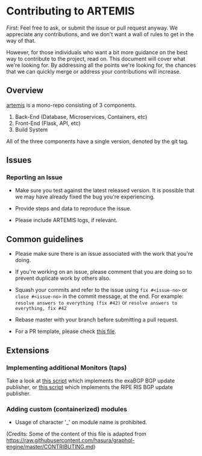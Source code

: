 # Contributing to ARTEMIS

*First*: Feel free to ask, or submit the issue or
pull request anyway. We appreciate any contributions, 
and we don't want a wall of rules to get in
the way of that.

However, for those individuals who want a bit more guidance on the best way to
contribute to the project, read on. This document will cover what we're looking
for. By addressing all the points we're looking for, the chances that we
can quickly merge or address your contributions will increase.

## Overview

[artemis](https://github.com/FORTH-ICS-INSPIRE/artemis) is a mono-repo
consisting of 3 components.

1. Back-End (Database, Microservices, Containers, etc)
2. Front-End (Flask, API, etc)
3. Build System

All of the three components have a single version, denoted by the git
tag.

## Issues

### Reporting an Issue

- Make sure you test against the latest released version. It is possible that we
  may have already fixed the bug you're experiencing.

- Provide steps and data to reproduce the issue.

- Please include ARTEMIS logs, if relevant.

## Common guidelines

- Please make sure there is an issue associated with the work that you're doing.

- If you're working on an issue, please comment that you are doing so to prevent
  duplicate work by others also.

- Squash your commits and refer to the issue using `fix #<issue-no>` or `close
  #<issue-no>` in the commit message, at the end.
  For example: `resolve answers to everything (fix #42)` or `resolve answers to everything, fix #42`

- Rebase master with your branch before submitting a pull request.

- For a PR template, please check [this file](docs/pull_request_template.md).

## Extensions

### Implementing additional Monitors (taps)

Take a look at [this script](backend/core/taps/exabgp_client.py)
which implements the exaBGP BGP update publisher, or
[this script](backend/core/taps/ripe_ris.py) which implements the
RIPE RIS BGP update publisher.

### Adding custom (containerized) modules

- Usage of character '\_' on module name is prohibited.

(Credits: Some of the content of this file is adapted from https://raw.githubusercontent.com/hasura/graphql-engine/master/CONTRIBUTING.md)
